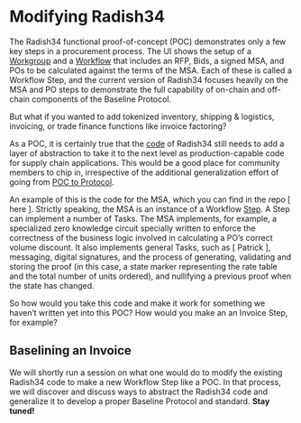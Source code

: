 # Modifying Radish34

The Radish34 functional proof-of-concept \(POC\) demonstrates only a few key steps in a procurement process. The UI shows the setup of a [Workgroup](../basics/glossary.md#workgroup) and a [Workflow](../basics/glossary.md#workflow) that includes an RFP, Bids, a signed MSA, and POs to be calculated against the terms of the MSA. Each of these is called a Workflow Step, and the current version of Radish34 focuses heavily on the MSA and PO steps to demonstrate the full capability of on-chain and off-chain components of the Baseline Protocol.

But what if you wanted to add tokenized inventory, shipping & logistics, invoicing, or trade finance functions like invoice factoring?

As a POC, it is certainly true that the [code](https://github.com/ethereum-oasis/baseline) of Radish34 still needs to add a layer of abstraction to take it to the next level as production-capable code for supply chain applications. This would be a good place for community members to chip in, irrespective of the additional generalization effort of going from [POC to Protocol](poc-to-protocol.md).

An example of this is the code for the MSA, which you can find in the repo \[ here \]. Strictly speaking, the MSA is an instance of a Workflow [Step](../basics/glossary.md#step). A Step can implement a number of Tasks. The MSA implements, for example, a specialized zero knowledge circuit specially written to enforce the correctness of the business logic involved in calculating a PO’s correct volume discount. It also implements general Tasks, such as \[ Patrick \], messaging, digital signatures, and the process of generating, validating and storing the proof \(in this case, a state marker representing the rate table and the total number of units ordered\), and nullifying a previous proof when the state has changed.

So how would you take this code and make it work for something we haven’t written yet into this POC? How would you make an an Invoice Step, for example?

## Baselining an Invoice

We will shortly run a session on what one would do to modify the existing Radish34 code to make a new Workflow Step like a POC.  In that process, we will discover and discuss ways to abstract the Radish34 code and generalize it to develop a proper Baseline Protocol and standard.  **Stay tuned!**

